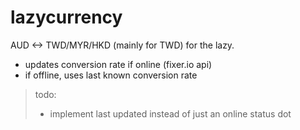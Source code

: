 # lazycurrency

AUD <-> TWD/MYR/HKD (mainly for TWD) for the lazy.
* updates conversion rate if online (fixer.io api)
* if offline, uses last known conversion rate

> todo: 
> * implement last updated instead of just an online status dot
